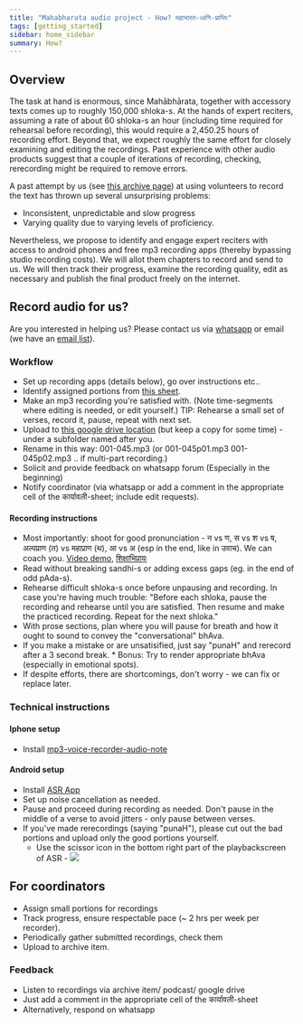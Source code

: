 ```yaml
---
title: "Mahabharata audio project - How? महाभारत-ध्वनि-प्राप्तिः"
tags: [getting_started]
sidebar: home_sidebar
summary: How?
---
```


## Overview
The task at hand is enormous, since Mahābhārata, together with accessory texts comes up to roughly 150,000 shloka-s. At the hands of expert reciters, assuming a rate of about 60 shloka-s an hour (including time required for rehearsal before recording), this would require a 2,450.25 hours of recording effort. Beyond that, we expect roughly the same effort for closely examining and editing the recordings. Past experience with other audio products suggest that a couple of iterations of recording, checking, rerecording might be required to remove errors.

A past attempt by us (see [this archive page](https://www.google.com/url?q=https://archive.org/details/mahAbhArata-mUla-paThanam-GP&sa=D&ust=1536608308745000)) at using volunteers to record the text has thrown up several unsurprising problems:

-   Inconsistent, unpredictable and slow progress
-   Varying quality due to varying levels of proficiency.

Nevertheless, we propose to identify and engage expert reciters with access to android phones and free mp3 recording apps (thereby bypassing studio recording costs). We will allot them chapters to record and send to us. We will then track their progress, examine the recording quality, edit as necessary and publish the final product freely on the internet.


## Record audio for us?
Are you interested in helping us? Please contact us via [whatsapp](https://groups.google.com/forum/#!forum/mahabharata-mulam) or email (we have an [email list](https://groups.google.com/forum/#!forum/mahabharata-mulam)).

### Workflow
- Set up recording apps (details below), go over instructions etc..
- Identify assigned portions from [this sheet](https://docs.google.com/spreadsheets/d/1sNH1AWhhoa5VATqMdLbF652s7srTG0Raa6K-sCwDR-8/edit#gid=0).
- Make an mp3 recording you're satisfied with. (Note time-segments where editing is needed, or edit yourself.) TIP: Rehearse a small set of verses, record it, pause, repeat with next set.
- Upload to [this google drive location](https://drive.google.com/drive/folders/0B1_QBT-hoqqVMUNSLVlyMlJqZDA?usp=sharing) (but keep a copy for some time) - under a subfolder named after you.
- Rename in this way: 001-045.mp3 (or 001-045p01.mp3 001-045p02.mp3 .. if multi-part recording.)
- Solicit and provide feedback on whatsapp forum (Especially in the beginning)
- Notify coordinator (via whatsapp or add a comment in the appropriate cell of the कार्यावली-sheet; include edit requests).

#### Recording instructions
- Most importantly: shoot for good pronunciation - न vs ण, स vs श vs ष, अल्पप्राण (त) vs महाप्राण (थ), आ vs अ (esp in the end, like in उवाच). We can coach you. [Video demo](https://goo.gl/htvxdN), [शिक्षाभिप्रायः](https://goo.gl/mL3238)
- Read without breaking sandhi-s or adding excess gaps (eg. in the end of odd pAda-s). 
- Rehearse difficult shloka-s once before unpausing and recording. In case you're having much trouble: "Before each shloka, pause the recording and rehearse until you are satisfied. Then resume and make the practiced recording. Repeat for the next shloka."
- With prose sections, plan where you will pause for breath and how it ought to sound to convey the "conversational" bhAva.
- If you make a mistake or are unsatisified, just say "punaH" and rerecord after a 3 second break.
*‌ Bonus: Try to render appropriate bhAva (especially in emotional spots).
- If despite efforts, there are shortcomings, don't worry - we can fix or replace later.

### Technical instructions
#### Iphone setup
- Install [mp3-voice-recorder-audio-note](https://itunes.apple.com/us/app/mp3-voice-recorder-audio-note/id891186831?mt=8)

#### Android setup
- Install [ASR App](https://play.google.com/store/apps/details?id=com.nll.asr&hl=en)
- Set up noise cancellation as needed.
- Pause and proceed during recording as needed. Don't pause in the middle of a verse to avoid jitters - only pause between verses.
- If you've made rerecordings (saying "punaH"), please cut out the bad portions and upload only the good portions yourself.
  - Use the scissor icon in the bottom right part of the playbackscreen of ASR - ![](https://i.imgur.com/jwqPDWs.png)

## For coordinators
- Assign small portions for recordings
- Track progress, ensure respectable pace (~ 2 hrs per week per recorder).
- Periodically gather submitted recordings, check them
- Upload to archive item.

### Feedback
- Listen to recordings via archive item/ podcast/ google drive 
- Just add a comment in the appropriate cell of the कार्यावली-sheet
- Alternatively, respond on whatsapp